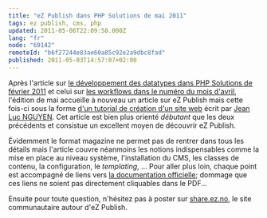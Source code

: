 ```yaml
---
title: "eZ Publish dans PHP Solutions de mai 2011"
tags: ez publish, cms, php
updated: 2011-05-06T22:09:58.000Z
lang: "fr"
node: "69142"
remoteId: "b6f27244e83ae60a85c92e2a9dbc8fad"
published: 2011-05-03T14:57:07+02:00
---
```


Après l'article sur [le développement des datatypes dans PHP Solutions de février 2011](http://phpsolmag.org/fr/magazine/1629-ez-publish-guide-de-developpement) et celui sur [les workflows dans le numéro du mois d'avril](http://phpsolmag.org/fr/magazine/1678-ez-publish), l'édition de mai accueille à nouveau un article sur eZ Publish mais cette fois-ci sous la forme [d'un tutorial de création d'un site web](http://phpsolmag.org/fr/magazine/1688-xampp) écrit par [Jean Luc NGUYEN](http://www.acidre.com/). Cet article est bien plus orienté *débutant* que les deux précédents et consistue un excellent moyen de découvrir eZ Publish.


Évidemment le format magazine ne permet pas de rentrer dans tous les détails mais l'article couvre néanmoins les notions indispensables comme la mise en place au niveau système, l'installation du CMS, les classes de contenu, la configuration, le *templating*, ... Pour aller plus loin, chaque point est accompagné de liens vers [la documentation officielle](http://doc.ez.no/eZ-Publish/Technical-manual/4.5); dommage que ces liens ne soient pas directement cliquables dans le PDF...


Ensuite pour toute question, n'hésitez pas à poster sur [share.ez.no](http://share.ez.no/), le site communautaire autour d'eZ Publish.

